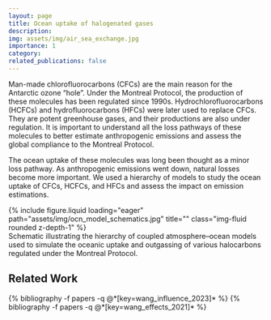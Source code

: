 ```yaml
---
layout: page
title: Ocean uptake of halogenated gases
description: 
img: assets/img/air_sea_exchange.jpg
importance: 1
category: 
related_publications: false
---
```


Man-made chlorofluorocarbons (CFCs) are the main reason for the Antarctic ozone “hole”. Under the Montreal Protocol, the production of these molecules has been regulated since 1990s. Hydrochlorofluorocarbons (HCFCs) and hydrofluorocarbons (HFCs) were later used to replace CFCs. They are potent greenhouse gases, and their productions are also under regulation. It is important to understand all the loss pathways of these molecules to better estimate anthropogenic emissions and assess the global compliance to the Montreal Protocol.

The ocean uptake of these molecules was long been thought as a minor loss pathway. As anthropogenic emissions went down, natural losses become more important. We used a hierarchy of models to study the ocean uptake of CFCs, HCFCs, and HFCs and assess the impact on emission estimations.

<div class="row">
    <div class="col-sm mt-3 mt-md-0">
        {% include figure.liquid loading="eager" path="assets/img/ocn_model_schematics.jpg" title="" class="img-fluid rounded z-depth-1" %}
    </div>
</div>
<div class="caption">
    Schematic illustrating the hierarchy of coupled atmosphere–ocean models used to simulate the oceanic uptake and outgassing of various halocarbons regulated under the Montreal Protocol.
</div>

<h2>Related Work</h2>
<div class="publications">
  {% bibliography -f papers -q @*[key=wang_influence_2023]* %}
  {% bibliography -f papers -q @*[key=wang_effects_2021]* %}
</div>